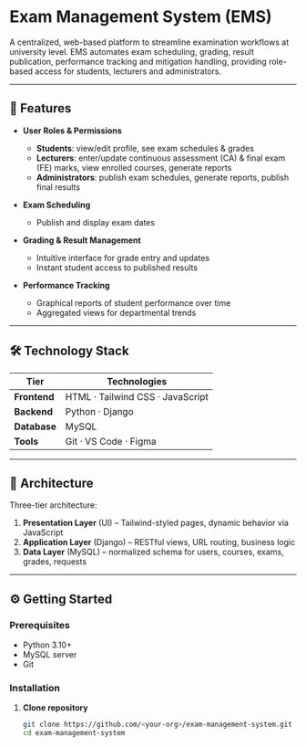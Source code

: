 # Exam Management System (EMS)

A centralized, web-based platform to streamline examination workflows at university level. EMS automates exam scheduling, grading, result publication, performance tracking and mitigation handling, providing role-based access for students, lecturers and administrators.

---

## 🚀 Features

- **User Roles & Permissions**  
  - **Students**: view/edit profile, see exam schedules & grades
  - **Lecturers**: enter/update continuous assessment (CA) & final exam (FE) marks, view enrolled courses, generate reports  
  - **Administrators**: publish exam schedules, generate reports, publish final results  

- **Exam Scheduling**  
  - Publish and display exam dates  

- **Grading & Result Management**  
  - Intuitive interface for grade entry and updates  
  - Instant student access to published results  

- **Performance Tracking**  
  - Graphical reports of student performance over time  
  - Aggregated views for departmental trends  

---

## 🛠️ Technology Stack

| Tier            | Technologies                     |
| --------------- | -------------------------------- |
| **Frontend**    | HTML · Tailwind CSS · JavaScript |
| **Backend**     | Python · Django                  |
| **Database**    | MySQL                            |
| **Tools**       | Git · VS Code · Figma            |

---

## 📐 Architecture

Three-tier architecture:

1. **Presentation Layer** (UI) – Tailwind-styled pages, dynamic behavior via JavaScript  
2. **Application Layer** (Django) – RESTful views, URL routing, business logic  
3. **Data Layer** (MySQL) – normalized schema for users, courses, exams, grades, requests

---

## ⚙️ Getting Started

### Prerequisites

- Python 3.10+  
- MySQL server  
- Git

### Installation

1. **Clone repository**  
   ```bash
   git clone https://github.com/<your-org>/exam-management-system.git
   cd exam-management-system
